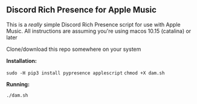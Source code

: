 ## Discord Rich Presence for Apple Music

This is a *really* simple Discord Rich Presence script for use with Apple Music. 
All instructions are assuming you're using macos 10.15 (catalina) or later

Clone/download this repo somewhere on your system

**Installation:**

`sudo -H pip3 install pypresence applescript`
`chmod +X dam.sh`

**Running:**

`./dam.sh`
